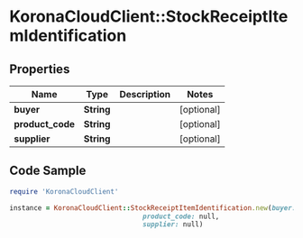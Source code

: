 # KoronaCloudClient::StockReceiptItemIdentification

## Properties

Name | Type | Description | Notes
------------ | ------------- | ------------- | -------------
**buyer** | **String** |  | [optional] 
**product_code** | **String** |  | [optional] 
**supplier** | **String** |  | [optional] 

## Code Sample

```ruby
require 'KoronaCloudClient'

instance = KoronaCloudClient::StockReceiptItemIdentification.new(buyer: null,
                                 product_code: null,
                                 supplier: null)
```


